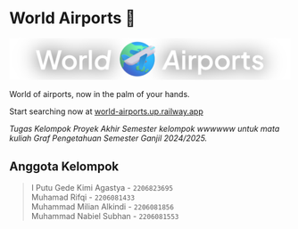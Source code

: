 # World Airports 🛫

![World Airports logo](static/img/world_airports_textlogo_readme.png)

World of airports, now in the palm of your hands.

Start searching now at [world-airports.up.railway.app](https://world-airports.up.railway.app/)

*Tugas Kelompok Proyek Akhir Semester kelompok wwwwww untuk mata kuliah Graf Pengetahuan Semester Ganjil 2024/2025.*

## Anggota Kelompok

> I Putu Gede Kimi Agastya  - `2206823695`  
> Muhamad Rifqi - `2206081433`  
> Muhammad Milian Alkindi - `2206081856`  
> Muhammad Nabiel Subhan - `2206081553`
